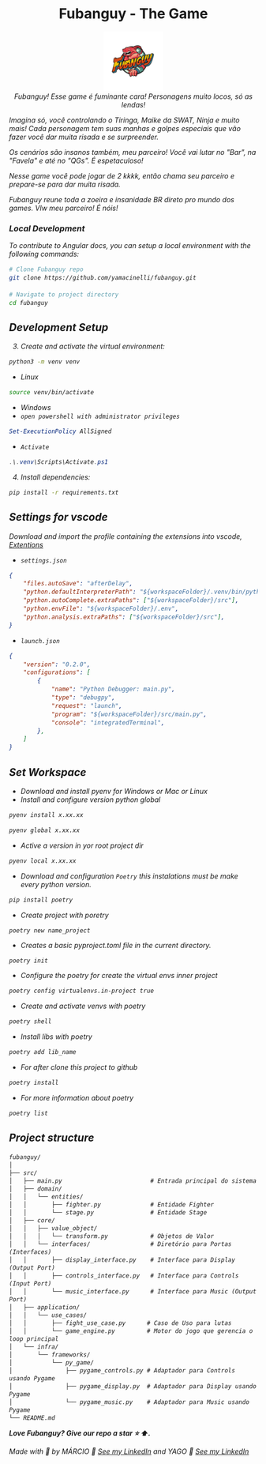 <h1 align="center">Fubanguy - The Game</h1>

<p align="center">
  <img src="src/infra/assets/images/fubanguy_logo.png" alt="fubanguy-logo" width="120px" height="120px"/>
  <br>
  <em>Fubanguy! Esse game é fuminante cara! Personagens muito locos, só as lendas!

Imagina só, você controlando o Tiringa, Maike da SWAT,  Ninja e muito mais! Cada personagem tem suas manhas e golpes especiais que vão fazer você dar muita risada e se surpreender.

Os cenários são insanos também, meu parceiro! Você vai lutar no "Bar", na "Favela" e até no "QGs". É espetaculoso!

Nesse game você pode jogar de 2 kkkk, então chama seu parceiro e prepare-se para dar muita risada.

Fubanguy reune toda a zoeira e insanidade BR direto pro mundo dos games. Vlw meu parceiro! É nóis!
  <br>
</p>



### Local Development

To contribute to Angular docs, you can setup a local environment with the following commands:

```bash
# Clone Fubanguy repo
git clone https://github.com/yamacinelli/fubanguy.git

# Navigate to project directory
cd fubanguy
```

## Development Setup

3. Create and activate the virtual environment:

```bash
python3 -m venv venv
```
* Linux
```bash
source venv/bin/activate
```
* Windows
* ```open powershell with administrator privileges```

```powershell
Set-ExecutionPolicy AllSigned
```
* ```Activate```
```powershell
.\.venv\Scripts\Activate.ps1
```

4. Install dependencies:

```bash
pip install -r requirements.txt
```

## Settings for vscode


Download and import the profile containing the extensions into vscode, [Extentions](https://drive.google.com/file/d/1FIF-ZdqTT4A0Ocv8bIXZG7sMWGT3OkfF/view)

* ```settings.json```
```json
{
    "files.autoSave": "afterDelay",
    "python.defaultInterpreterPath": "${workspaceFolder}/.venv/bin/python3",
    "python.autoComplete.extraPaths": ["${workspaceFolder}/src"],
    "python.envFile": "${workspaceFolder}/.env",
    "python.analysis.extraPaths": ["${workspaceFolder}/src"],
}
```

* ```launch.json```
```json
{
    "version": "0.2.0",
    "configurations": [
        {
            "name": "Python Debugger: main.py",
            "type": "debugpy",
            "request": "launch",
            "program": "${workspaceFolder}/src/main.py",
            "console": "integratedTerminal",
        },
    ]
}
```

## Set Workspace

- Download and install pyenv for Windows or Mac or Linux
- Install and configure version python global
```bash
pyenv install x.xx.xx
```
```bash
pyenv global x.xx.xx
```

- Active a version in yor root project dir
```bash
pyenv local x.xx.xx
```

- Download and configuration `Poetry` this instalations  must be make every python version.
```bash
pip install poetry
```
- Create project with poretry
```besh
poetry new name_project
```
- Creates a basic pyproject.toml file in the current directory.
```bash
poetry init
```

- Configure the poetry for create the virtual envs inner project
```bash
poetry config virtualenvs.in-project true
```

- Create and activate venvs with poetry
```bash
poetry shell
```
- Install libs with poetry
```bash
poetry add lib_name
```
- For after clone this project to github
```bash
poetry install
```

- For more information about poetry
```bash
poetry list
```

## Project structure

```plaintext
fubanguy/
│
├── src/
│   ├── main.py                         # Entrada principal do sistema
│   ├── domain/
│   │   └── entities/
│   │       ├── fighter.py              # Entidade Fighter
│   │       └── stage.py                # Entidade Stage
│   ├── core/
│   │   ├── value_object/
│   │   │   └── transform.py            # Objetos de Valor
│   │   └── interfaces/                 # Diretório para Portas (Interfaces)
│   │       ├── display_interface.py    # Interface para Display (Output Port)
│   │       ├── controls_interface.py   # Interface para Controls (Input Port)
│   │       └── music_interface.py      # Interface para Music (Output Port)
│   ├── application/
│   │   └── use_cases/
│   │       ├── fight_use_case.py      # Caso de Uso para lutas
│   │       └── game_engine.py         # Motor do jogo que gerencia o loop principal
│   └── infra/
│       └── frameworks/
│           └── py_game/
│               ├── pygame_controls.py # Adaptador para Controls usando Pygame
│               ├── pygame_display.py  # Adaptador para Display usando Pygame
│               └── pygame_music.py    # Adaptador para Music usando Pygame
└── README.md
```

**Love Fubanguy? Give our repo a star :star: :arrow_up:.**

Made with :blue_heart: by MÁRCIO :wave: [See my LinkedIn](https://www.linkedin.com/in/marciojcarvalho/) and YAGO :wave: [See my LinkedIn](https://www.linkedin.com/in/yago-macinelli-569560140?utm_source=share&utm_campaign=share_via&utm_content=profile&utm_medium=android_app)
